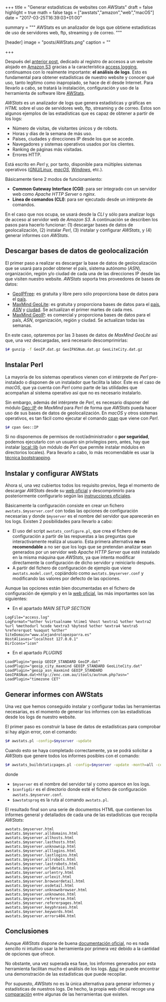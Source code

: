 +++
title = "Generar estadísticas de websites con AWStats"
draft = false
highlight = true
math = false
tags = ["awstats","amazon","web","macOS"]
date = "2017-03-25T16:39:03+01:00"

summary = """
AWStats es un analizador de logs que obtiene estadísticas de uso de servidores web, ftp, streaming y de correo.
"""

[header]
  image = "posts/AWStats.png"
  caption = ""

+++

Después del [anterior post](/post/amazon_s3_logs/), dedicado al registro de accesos a un website alojado en [Amazon S3](http://docs.aws.amazon.com/AmazonS3/latest/dev/Welcome.html) gracias a la característica [access logging](https://docs.aws.amazon.com/AmazonS3/latest/dev/ServerLogs.html), continuamos con lo realmente importante: **el análisis de logs**. Esto es fundamental para obtener estadísticas de nuestro website y conocer qué uso, tanto legítimo como inapropiado, se hace de él desde Internet. Para llevarlo a cabo, se tratará la instalación, configuración y uso de la herramienta de software libre [AWStats](http://www.awstats.org).

*AWStats* es un analizador de logs que genera estadísticas y gráficas en *HTML* sobre el uso de servidores web, ftp, streaming y de correo. Éstos son algunos ejemplos de las estadísticas que es capaz de obtener a partir de los logs:

- Número de visitas, de visitantes únicos y de robots.
- Horas y días de la semana de más uso.
- Países, ciudades y direcciones IP desde los que se accede.
- Navegadores y sistemas operativos usados por los clientes.
- Ranking de páginas más visitadas.
- Errores HTTP.

Está escrito en *Perl* y, por tanto, disponible para múltiples sistemas operativos ([*GNU/Linux*](https://es.wikipedia.org/wiki/GNU/Linux), [*macOS*](https://es.wikipedia.org/wiki/MacOS), [*Windows*](https://es.wikipedia.org/wiki/Microsoft_Windows), etc.).

Básicamente tiene 2 modos de funcionamiento:

- **Common Gateway Interface (CGI)**: para ser integrado con un servidor web como *Apache HTTP Server* o *nginx*.
- **Línea de comandos (CLI)**: para ser ejecutado desde un intérprete de comandos.

En el caso que nos ocupa, se usará desde la *CLI* y sólo para analizar logs de acceso al servidor web de *Amazon S3*. A continuación se describen los pasos para hacerlo funcionar: (1) descargar bases de datos de geolocalización, (2) instalar *Perl*, (3) instalar y configurar *AWStats*, y (4) generar informes con *AWStats*.

## Descargar bases de datos de geolocalización
El primer paso a realizar es descargar la base de datos de geolocalización que se usará para poder obtener el país, sistema autónomo (*ASN*), organización, región y/o ciudad de cada una de las direcciones IP desde las que visiten nuestro website. *AWStats* soporta tres proveedores de bases de datos:

- [GeoIPFree](http://software77.net/geo-ip/): es gratuita y libre pero sólo proporciona base de datos para el [país](http://software77.net/geo-ip/?DL=4).
- [MaxMind GeoLite](http://dev.maxmind.com/geoip/legacy/geolite/): es gratuita y proporciona bases de datos para el [país](http://geolite.maxmind.com/download/geoip/database/GeoLiteCountry/GeoIP.dat.gz), [*ASN*](http://download.maxmind.com/download/geoip/database/asnum/GeoIPASNum.dat.gz) y [ciudad](http://geolite.maxmind.com/download/geoip/database/GeoLiteCity.dat.gz). Se actualizan el primer martes de cada mes.
- [MaxMind GeoIP](http://dev.maxmind.com/geoip/legacy/): es comercial y proporciona bases de datos para el país, *ASN*, organización, región y ciudad. Se actualizan todas las semanas.

En este caso, optaremos por las 3 bases de datos de *MaxMind GeoLite* así que, una vez descargadas, será necesario descomprimirlas:

```bash
$# gunzip -f GeoIP.dat.gz GeoIPASNum.dat.gz GeoLiteCity.dat.gz
```

## Instalar Perl
La mayoría de los sistemas operativos vienen con el intérprete de *Perl* pre-instalado o disponen de un instalador que facilita la labor. Éste es el caso de *macOS*, que ya cuenta con *Perl* como parte de las utilidades que acompañan al sistema operativo así que no es necesario instalarlo.

Sin embargo, además del intérprete de *Perl*, es necesario disponer del módulo [Geo::IP](http://search.cpan.org/~maxmind/Geo-IP-1.50/lib/Geo/IP.pm) de *MaxMind* para *Perl* de forma que *AWStats* pueda hacer uso de sus bases de datos de geolocalización. En *macOS* y otros sistemas operativos, es tan fácil como ejecutar el comando [cpan](https://metacpan.org/pod/distribution/CPAN/scripts/cpan) que viene con *Perl*.

```bash
$# cpan Geo::IP
```

Si no disponemos de permisos de root/administrador o **por seguridad**, podemos ejecutarlo con un usuario sin privilegios pero, antes, hay que instalar [local::lib](https://metacpan.org/pod/local::lib) (un módulo de *Perl* que permite instalar módulos en directorios locales). Para llevarlo a cabo, lo más recomendable es usar la [técnica bootstrapping](https://metacpan.org/pod/local::lib#The-bootstrapping-technique).


## Instalar y configurar AWStats
Ahora sí, una vez cubiertos todos los requisito previos, llega el momento de descargar *AWStats* desde su [web oficial](http://www.awstats.org/#DOWNLOAD) y descomprimirlo para posteriormente configurarlo según las [instrucciones oficiales](http://www.awstats.org/docs/awstats_setup.html).

Básicamente la configuración consiste en crear un fichero `awstats.$myserver.conf` con todas las opciones de configuración necesarias y donde `$myserver` es el nombre del servidor que aparecerán en los logs. Existen 2 posibilidades para llevarlo a cabo:

- El uso del script `awstats_configure.pl`, que crea el fichero de configuración a partir de las respuestas a las preguntas que interactivamente realiza al usuario. Esta primera alternativa **no es recomendable** a no ser que los logs que se pretendan analizar sean generados por un servidor web *Apache HTTP Server* que esté instalado en la misma máquina que *AWStats*, ya que intenta modificar directamente la configuración de dicho servidor y reiniciarlo después.
- A partir del fichero de configuración de ejemplo que viene `awstats.model.conf`, copiándolo como `awstats.$myserver.conf` y modificando las valores por defecto de las opciones.

Aunque las opciones están bien documentadas en el fichero de configuración de ejemplo y en la [web oficial](http://www.awstats.org/docs/awstats_config.html), las más importantes son las siguientes:

- En el apartado *MAIN SETUP SECTION*
```
LogFile="access.log"
LogFormat="%other %virtualname %time1 %host %extra1 %other %extra2 %url %methodurl %code %extra3 %bytesd %other %extra4 %extra5 %refererquot %uaquot %other"
SiteDomain="www.alejandrolopezparra.es"
HostAliases="localhost 127.0.0.1"
DirIcons="icon"
```

- En el apartado *PLUGINS*
```
LoadPlugin="geoip GEOIP_STANDARD GeoIP.dat"
LoadPlugin="geoip_city_maxmind GEOIP_STANDARD GeoLiteCity.dat"
LoadPlugin="geoip_asn_maxmind GEOIP_STANDARD GeoIPASNum.dat+http://enc.com.au/itools/autnum.php?asn="
LoadPlugin="timezone CET"
```

## Generar informes con AWStats
Una vez que hemos conseguido instalar y configurar todas las herramientas necesarias, es el momento de generar los informes con las estadísticas desde los logs de nuestro website.

El primer paso es construir la base de datos de estadísticas para comprobar si hay algún error, con el comando:

```bash
$# awstats.pl -config=$myserver -update
```

Cuando esto se haya completado correctamente, ya se podrá solicitar a *AWStats* que genere todos los informes posibles con el comando:

```bash
$# awstats_buildstaticpages.pl -config=$myserver -update -month=all -configdir=$configdir -awstatsprog=$awstatsprog
```

donde

- `$myserver` es el nombre del servidor tal y como aparece en los logs.
- `$configdir` es el directorio donde esté el fichero de configuración `awstats.$myserver.conf`.
- `$awstatsprog` es la ruta al comando `awstats.pl`.

El resultado final son una serie de documentos HTML que contienen los informes general y detallados de cada una de las estadísticas que recopila *AWStats*:

```
awstats.$myserver.html
awstats.$myserver.alldomains.html
awstats.$myserver.allhosts.html
awstats.$myserver.lasthosts.html
awstats.$myserver.unknownip.html
awstats.$myserver.alllogins.html
awstats.$myserver.lastlogins.html
awstats.$myserver.allrobots.html
awstats.$myserver.lastrobots.html
awstats.$myserver.urldetail.html
awstats.$myserver.urlentry.html
awstats.$myserver.urlexit.html
awstats.$myserver.browserdetail.html
awstats.$myserver.osdetail.html
awstats.$myserver.unknownbrowser.html
awstats.$myserver.unknownos.html
awstats.$myserver.refererse.html
awstats.$myserver.refererpages.html
awstats.$myserver.keyphrases.html
awstats.$myserver.keywords.html
awstats.$myserver.errors404.html
```

## Conclusiones
Aunque *AWStats* dispone de buena [documentación oficial](http://www.awstats.org/docs/index.html), no es nada sencillo ni intuitivo usar la herramienta por primera vez debido a la cantidad de opciones que ofrece.

No obstante, una vez superada esa fase, los informes generados por esta herramienta facilitan mucho el análisis de los logs. [Aquí](http://www.nltechno.com/awstats/awstats.pl?config=destailleur.fr) se puede encontrar una demonstración de las estadísticas que puede recopilar.

Por supuesto, *AWStats* no es la única alternativa para generar informes y estadísticas de nuestros logs. De hecho, la propia web oficial recoge una [comparación](http://www.awstats.org/docs/awstats_compare.html) entre algunas de las herramientas que existen.
